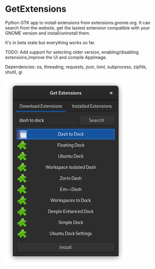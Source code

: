 # GetExtensions
Python GTK app to install extensions from extensions.gnome.org.
It can search from the website, get the lastest extension compatible with your GNOME version and install/uninstall them.

It's in beta state but everything works so far. 

TODO: Add support for selecting older version, enabling/disabling extensions,improve the UI and compile AppImage.

Dependencies: os, threading, requests, json, lxml, subprocess, zipfile, shutil, gi

![Alt text](preview.png?raw=true "Preview")
